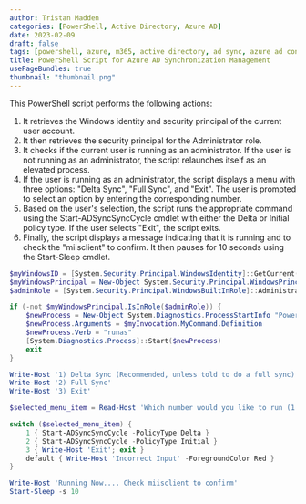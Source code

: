 ```yaml
---
author: Tristan Madden
categories: [PowerShell, Active Directory, Azure AD]
date: 2023-02-09
draft: false
tags: [powershell, azure, m365, active directory, ad sync, azure ad connect, domain controller, synchronization, automation, security]
title: PowerShell Script for Azure AD Synchronization Management
usePageBundles: true
thumbnail: "thumbnail.png"
---
```

This PowerShell script performs the following actions:

1. It retrieves the Windows identity and security principal of the current user account.
2. It then retrieves the security principal for the Administrator role.
3. It checks if the current user is running as an administrator. If the user is not running as an administrator, the script relaunches itself as an elevated process.
4. If the user is running as an administrator, the script displays a menu with three options: "Delta Sync", "Full Sync", and "Exit". The user is prompted to select an option by entering the corresponding number.
5. Based on the user's selection, the script runs the appropriate command using the Start-ADSyncSyncCycle cmdlet with either the Delta or Initial policy type. If the user selects "Exit", the script exits.
5. Finally, the script displays a message indicating that it is running and to check the "miisclient" to confirm. It then pauses for 10 seconds using the Start-Sleep cmdlet.

```PowerShell
$myWindowsID = [System.Security.Principal.WindowsIdentity]::GetCurrent()
$myWindowsPrincipal = New-Object System.Security.Principal.WindowsPrincipal($myWindowsID)
$adminRole = [System.Security.Principal.WindowsBuiltInRole]::Administrator

if (-not $myWindowsPrincipal.IsInRole($adminRole)) {
    $newProcess = New-Object System.Diagnostics.ProcessStartInfo "PowerShell"
    $newProcess.Arguments = $myInvocation.MyCommand.Definition
    $newProcess.Verb = "runas"
    [System.Diagnostics.Process]::Start($newProcess)
    exit
}

Write-Host '1) Delta Sync (Recommended, unless told to do a full sync)'
Write-Host '2) Full Sync'
Write-Host '3) Exit'

$selected_menu_item = Read-Host 'Which number would you like to run (1 or 2)? (Enter Number and Press Enter)'

switch ($selected_menu_item) {
    1 { Start-ADSyncSyncCycle -PolicyType Delta }
    2 { Start-ADSyncSyncCycle -PolicyType Initial }
    3 { Write-Host 'Exit'; exit }
    default { Write-Host 'Incorrect Input' -ForegroundColor Red }
}

Write-Host 'Running Now.... Check miisclient to confirm'
Start-Sleep -s 10
```